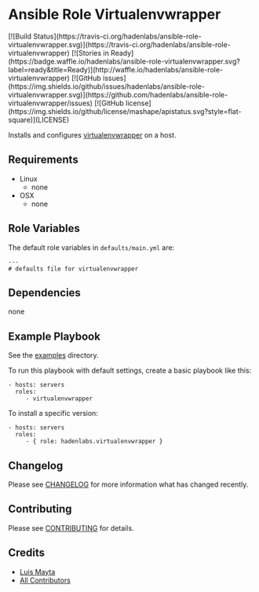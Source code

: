 # Ansible Role Virtualenvwrapper

<span class="badges" align="center">
[![Build Status](https://travis-ci.org/hadenlabs/ansible-role-virtualenvwrapper.svg)](https://travis-ci.org/hadenlabs/ansible-role-virtualenvwrapper)
[![Stories in Ready](https://badge.waffle.io/hadenlabs/ansible-role-virtualenvwrapper.svg?label=ready&title=Ready)](http://waffle.io/hadenlabs/ansible-role-virtualenvwrapper)
[![GitHub issues](https://img.shields.io/github/issues/hadenlabs/ansible-role-virtualenvwrapper.svg)](https://github.com/hadenlabs/ansible-role-virtualenvwrapper/issues)
[![GitHub license](https://img.shields.io/github/license/mashape/apistatus.svg?style=flat-square)](LICENSE)
</span>


Installs and configures [virtualenvwrapper][link-virtualenvwrapper] on a host.

## Requirements

 - Linux
   - none
 - OSX
   - none


## Role Variables

The default role variables in `defaults/main.yml` are:

    ---
    # defaults file for virtualenvwrapper


## Dependencies

none

## Example Playbook

See the [examples](./examples/) directory.

To run this playbook with default settings, create a basic playbook like this:

    - hosts: servers
      roles:
         - virtualenvwrapper

To install a specific version:

    - hosts: servers
      roles:
         - { role: hadenlabs.virtualenvwrapper }


## Changelog

Please see [CHANGELOG](CHANGELOG.md) for more information what has changed recently.

## Contributing

Please see [CONTRIBUTING](CONTRIBUTING.md) for details.

## Credits

- [Luis Mayta][link-luis]
- [All Contributors][link-contributors]


<!-- Other -->

[link-virtualenvwrapper]: https://www.virtualenvwrapper.com
[link-luis]: https://github.com/luismayta
[link-contributors]: contributors
